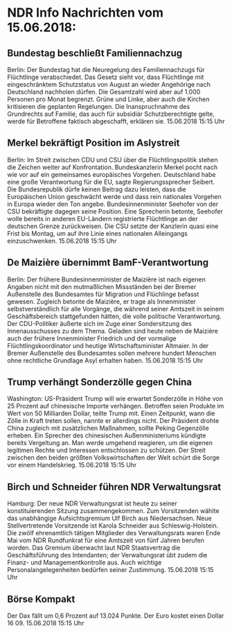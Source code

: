 # NDR Info Nachrichten vom 15.06.2018:


## Bundestag beschließt Familiennachzug
Berlin: Der Bundestag hat die Neuregelung des Familiennachzugs für Flüchtlinge verabschiedet. Das Gesetz sieht vor, dass Flüchtlinge mit eingeschränktem Schutzstatus von August an wieder Angehörige nach Deutschland nachholen dürfen. Die Gesamtzahl wird aber auf 1.000 Personen pro Monat begrenzt. Grüne und Linke, aber auch die Kirchen kritisieren die geplanten Regelungen. Die Inanspruchnahme des Grundrechts auf Familie, das auch für subsidiär Schutzberechtigte gelte, werde für Betroffene faktisch abgeschafft, erklären sie. 15.06.2018 15:15 Uhr 

## Merkel bekräftigt Position im Aslystreit
Berlin: Im Streit zwischen CDU und CSU über die Flüchtlingspolitik stehen die Zeichen weiter auf Konfrontation. Bundeskanzlerin Merkel pocht nach wie vor auf ein gemeinsames europäisches Vorgehen. Deutschland habe eine große Verantwortung für die EU, sagte Regierungssprecher Seibert. Die Bundesrepublik dürfe keinen Beitrag dazu leisten, dass die Europäischen Union geschwächt werde und dass rein nationales Vorgehen in Europa wieder den Ton angebe. Bundesinnenminister Seehofer von der CSU bekräftigte dagegen seine Position. Eine Sprecherin betonte, Seehofer wolle bereits in anderen EU-Ländern registrierte Flüchtlinge an der deutschen Grenze zurückweisen. Die CSU setzte der Kanzlerin quasi eine Frist bis Montag, um auf ihre Linie eines nationalen Alleingangs einzuschwenken. 15.06.2018 15:15 Uhr 

## De Maizière übernimmt BamF-Verantwortung
Berlin: Der frühere Bundesinnenminister de Maizière ist nach eigenen Angaben nicht mit den mutmaßlichen Missständen bei der Bremer Außenstelle des Bundesamtes für Migration und Flüchlinge befasst gewesen. Zugleich betonte de Maizière, er trage als Innenminister selbstverständlich für alle Vorgänge, die während seiner Amtszeit in seinem Geschäftsbereich stattgefunden hätten, die volle politische Verantwortung. Der CDU-Politiker äußerte sich im Zuge einer Sondersitzung des Innenausschusses zu dem Thema. Geladen sind heute neben de Maizière auch der frühere Innenminister Friedrich und der vormalige Flüchtlingskoordinator und heutige Wirtschaftsminister Altmaier. In der Bremer Außenstelle des Bundesamtes sollen mehrere hundert Menschen ohne rechtliche Grundlage Asyl erhalten haben. 15.06.2018 15:15 Uhr 

## Trump verhängt Sonderzölle gegen China
Washington:    US-Präsident Trump will wie erwartet Sonderzölle in Höhe von 25 Prozent auf chinesische Importe verhängen. Betroffen seien Produkte im Wert von 50 Milliarden Dollar, teilte Trump mit. Einen Zeitpunkt, wann die Zölle in Kraft treten sollen, nannte er allerdings nicht. Der Präsident drohte China zugleich mit zusätzlichen Maßnahmen, sollte Peking Gegenzölle erheben. Ein Sprecher des chinesischen Außenministeriums kündigte bereits Vergeltung an. Man werde umgehend reagieren, um die eigenen legitimen Rechte und Interessen entschlossen zu schützen. Der Streit zwischen den beiden größten Volkswirtschaften der Welt schürt die Sorge vor einem Handelskrieg. 15.06.2018 15:15 Uhr 

## Birch und Schneider führen NDR Verwaltungsrat
Hamburg: Der neue NDR Verwaltungsrat ist heute zu seiner konstituierenden Sitzung zusammengekommen. Zum Vorsitzenden wählte das unabhängige Aufsichtsgremium Ulf Birch aus Niedersachsen. Neue Stellvertretende Vorsitzende ist Karola Schneider aus Schleswig-Holstein. Die zwölf ehrenamtlich tätigen Mitglieder des Verwaltungsrats waren Ende Mai vom NDR Rundfunkrat für eine Amtszeit von fünf Jahren berufen worden. Das Gremium überwacht laut NDR Staatsvertrag
die Geschäftsführung des Intendanten; der Verwaltungsrat übt zudem die Finanz- und Managementkontrolle aus. Auch wichtige Personalangelegenheiten bedürfen seiner Zustimmung. 15.06.2018 15:15 Uhr 

## Börse Kompakt
Der Dax fällt um 0,6 Prozent auf 13.024 Punkte. Der Euro kostet einen Dollar 16 09. 15.06.2018 15:15 Uhr 

